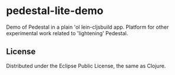 # pedestal-lite-demo

Demo of Pedestal in a plain 'ol lein-cljsbuild app. Platform for other experimental work related to 'lightening' Pedestal.

## License

Distributed under the Eclipse Public License, the same as Clojure.
